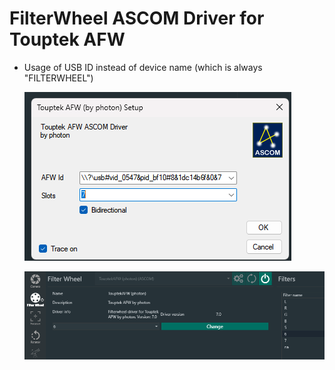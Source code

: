 # FilterWheel ASCOM Driver for Touptek AFW

- Usage of USB ID instead of device name (which is always "FILTERWHEEL")
  

  ![Setup screen](image.png)

  ![Usage in NINA](image-1.png)